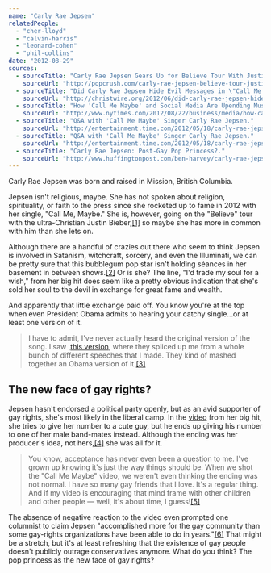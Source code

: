 ```yaml
---
name: "Carly Rae Jepsen"
relatedPeople:
  - "cher-lloyd"
  - "calvin-harris"
  - "leonard-cohen"
  - "phil-collins"
date: "2012-08-29"
sources:
  - sourceTitle: "Carly Rae Jepsen Gears Up for Believe Tour With Justin Bieber."
    sourceUrl: "http://popcrush.com/carly-rae-jepsen-believe-tour-justin-bieber/"
  - sourceTitle: "Did Carly Rae Jepsen Hide Evil Messages in \"Call Me Maybe\"?"
    sourceUrl: "http://christwire.org/2012/06/did-carly-rae-jepsen-hide-evil-messages-in-call-me-maybe/"
  - sourceTitle: "How 'Call Me Maybe' and Social Media Are Upending Music."
    sourceUrl: "http://www.nytimes.com/2012/08/22/business/media/how-call-me-maybe-and-social-media-are-upending-music.html"
  - sourceTitle: "Q&A with 'Call Me Maybe' Singer Carly Rae Jepsen."
    sourceUrl: "http://entertainment.time.com/2012/05/18/carly-rae-jepsen-on-gay-rights-call-me-maybe-and-singing-with-dreamy-john-mayer/"
  - sourceTitle: "Q&A with 'Call Me Maybe' Singer Carly Rae Jepsen."
    sourceUrl: "http://entertainment.time.com/2012/05/18/carly-rae-jepsen-on-gay-rights-call-me-maybe-and-singing-with-dreamy-john-mayer/"
  - sourceTitle: "Carly Rae Jepsen: Post-Gay Pop Princess?."
    sourceUrl: "http://www.huffingtonpost.com/ben-harvey/carly-rae-jepsen-post-gay-pop-princess_b_1639406.html"
---
```


Carly Rae Jepsen was born and raised in Mission, British Columbia.

Jepsen isn't religious, maybe. She has not spoken about religion, spirituality, or faith to the press since she rocketed up to fame in 2012 with her single, "Call Me, Maybe." She is, however, going on the "Believe" tour with the ultra-Christian Justin Bieber,<a class="source-citation" href="http://popcrush.com/carly-rae-jepsen-believe-tour-justin-bieber/" title="Carly Rae Jepsen Gears Up for Believe Tour With Justin Bieber.">[1]</a> so maybe she has more in common with him than she lets on.

Although there are a handful of crazies out there who seem to think Jepsen is involved in Satanism, witchcraft, sorcery, and even the Illuminati, we can be pretty sure that this bubblegum pop star isn't holding séances in her basement in between shows.<a class="source-citation" href="http://christwire.org/2012/06/did-carly-rae-jepsen-hide-evil-messages-in-call-me-maybe/" title="Did Carly Rae Jepsen Hide Evil Messages in &quot;Call Me Maybe&quot;?">[2]</a> Or is she? The line, "I'd trade my soul for a wish," from her big hit does seem like a pretty obvious indication that she's sold her soul to the devil in exchange for great fame and wealth.

And apparently that little exchange paid off. You know you're at the top when even President Obama admits to hearing your catchy single…or at least one version of it.

>I have to admit, I've never actually heard the original version of the song. I saw ,[this version](http://www.youtube.com/watch?v=hX1YVzdnpEc), where they spliced up me from a whole bunch of different speeches that I made. They kind of mashed together an Obama version of it.<a class="source-citation" href="http://www.nytimes.com/2012/08/22/business/media/how-call-me-maybe-and-social-media-are-upending-music.html" title="How &apos;Call Me Maybe&apos; and Social Media Are Upending Music.">[3]</a>

## The new face of gay rights?

Jepsen hasn't endorsed a political party openly, but as an avid supporter of gay rights, she's most likely in the liberal camp. In the [video](http://www.youtube.com/watch?v=fWNaR-rxAic) from her big hit, she tries to give her number to a cute guy, but he ends up giving his number to one of her male band-mates instead. Although the ending was her producer's idea, not hers,<a class="source-citation" href="http://entertainment.time.com/2012/05/18/carly-rae-jepsen-on-gay-rights-call-me-maybe-and-singing-with-dreamy-john-mayer/" title="Q&amp;A with &apos;Call Me Maybe&apos; Singer Carly Rae Jepsen.">[4]</a> she was all for it.

>You know, acceptance has never even been a question to me. I've grown up knowing it's just the way things should be. When we shot the "Call Me Maybe" video, we weren't even thinking the ending was not normal. I have so many gay friends that I love. It's a regular thing. And if my video is encouraging that mind frame with other children and other people — well, it's about time, I guess!<a class="source-citation" href="http://entertainment.time.com/2012/05/18/carly-rae-jepsen-on-gay-rights-call-me-maybe-and-singing-with-dreamy-john-mayer/" title="Q&amp;A with &apos;Call Me Maybe&apos; Singer Carly Rae Jepsen.">[5]</a>

The absence of negative reaction to the video even prompted one columnist to claim Jepsen "accomplished more for the gay community than some gay-rights organizations have been able to do in years."<a class="source-citation" href="http://www.huffingtonpost.com/ben-harvey/carly-rae-jepsen-post-gay-pop-princess_b_1639406.html" title="Carly Rae Jepsen: Post-Gay Pop Princess?.">[6]</a> That might be a stretch, but it's at least refreshing that the existence of gay people doesn't publicly outrage conservatives anymore. What do you think? The pop princess as the new face of gay rights?